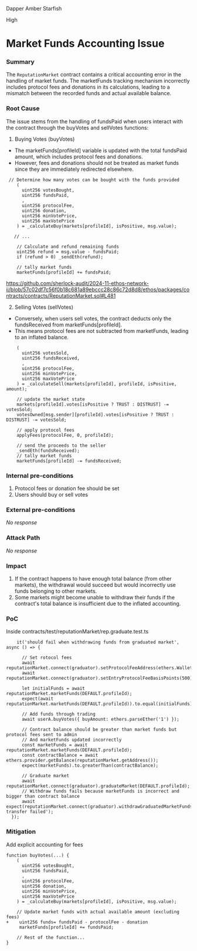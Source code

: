 Dapper Amber Starfish

High

# Market Funds Accounting Issue

### Summary

The `ReputationMarket` contract contains a critical accounting error in the handling of market funds. The marketFunds tracking mechanism incorrectly includes protocol fees and donations in its calculations, leading to a mismatch between the recorded funds and actual available balance.



### Root Cause

The issue stems from the handling of fundsPaid when users interact with the contract through the buyVotes and sellVotes functions:

1. Buying Votes (buyVotes)
- The marketFunds[profileId] variable is updated with the total fundsPaid amount, which includes protocol fees and donations.
- However, fees and donations should not be treated as market funds since they are immediately redirected elsewhere.

```solidity
 // Determine how many votes can be bought with the funds provided
    (
      uint256 votesBought,
      uint256 fundsPaid,
      ,
      uint256 protocolFee,
      uint256 donation,
      uint256 minVotePrice,
      uint256 maxVotePrice
    ) = _calculateBuy(markets[profileId], isPositive, msg.value);

   // ...

    // Calculate and refund remaining funds
    uint256 refund = msg.value - fundsPaid;
    if (refund > 0) _sendEth(refund);

    // tally market funds
    marketFunds[profileId] += fundsPaid;
```

https://github.com/sherlock-audit/2024-11-ethos-network-ii/blob/57c02df7c56f0b18c681a89ebccc28c86c72d8d8/ethos/packages/contracts/contracts/ReputationMarket.sol#L481

2. Selling Votes (sellVotes)
- Conversely, when users sell votes, the contract deducts only the fundsReceived from marketFunds[profileId].
- This means protocol fees are not subtracted from marketFunds, leading to an inflated balance.

```solidity
    (
      uint256 votesSold,
      uint256 fundsReceived,
      ,
      uint256 protocolFee,
      uint256 minVotePrice,
      uint256 maxVotePrice
    ) = _calculateSell(markets[profileId], profileId, isPositive, amount);

    // update the market state
    markets[profileId].votes[isPositive ? TRUST : DISTRUST] -= votesSold;
    votesOwned[msg.sender][profileId].votes[isPositive ? TRUST : DISTRUST] -= votesSold;

    // apply protocol fees
    applyFees(protocolFee, 0, profileId);

    // send the proceeds to the seller
    _sendEth(fundsReceived);
    // tally market funds
    marketFunds[profileId] -= fundsReceived;
```


### Internal pre-conditions

1. Protocol fees or donation fee should be set
3. Users should buy or sell votes

### External pre-conditions

_No response_

### Attack Path

_No response_

### Impact

1. If the contract happens to have enough total balance (from other markets), the withdrawal would succeed but would incorrectly use funds belonging to other markets.
2.  Some markets might become unable to withdraw their funds if the contract's total balance is insufficient due to the inflated accounting.

### PoC

Inside  contracts/test/reputationMarket/rep.graduate.test.ts

```solidity
    it('should fail when withdrawing funds from graduated market', async () => {

      // Set rotocol fees
      await reputationMarket.connect(graduator).setProtocolFeeAddress(ethers.Wallet.createRandom().address);
      await reputationMarket.connect(graduator).setEntryProtocolFeeBasisPoints(500);

      let initialFunds = await reputationMarket.marketFunds(DEFAULT.profileId);
      expect(await reputationMarket.marketFunds(DEFAULT.profileId)).to.equal(initialFunds);

      // Add funds through trading
      await userA.buyVotes({ buyAmount: ethers.parseEther('1') });

      // Contract balance should be greater than market funds but protocol fees sent to admin
      // And marketFunds updated incorrectly
      const marketFunds = await reputationMarket.marketFunds(DEFAULT.profileId);
      const contractBalance = await ethers.provider.getBalance(reputationMarket.getAddress());
      expect(marketFunds).to.greaterThan(contractBalance);

      // Graduate market
      await reputationMarket.connect(graduator).graduateMarket(DEFAULT.profileId);
      // Withdraw funds fails because marketFunds is incorrect and bigger than contract balance
      await expect(reputationMarket.connect(graduator).withdrawGraduatedMarketFunds(DEFAULT.profileId)).to.be.revertedWith('ETH transfer failed');
  });
```

### Mitigation

Add explicit accounting for fees

```solidity
function buyVotes(...) {
    (
      uint256 votesBought,
      uint256 fundsPaid,
      ,
      uint256 protocolFee,
      uint256 donation,
      uint256 minVotePrice,
      uint256 maxVotePrice
    ) = _calculateBuy(markets[profileId], isPositive, msg.value);

    // Update market funds with actual available amount (excluding fees)
+    uint256 funds= fundsPaid - protocolFee - donation
     marketFunds[profileId] += fundsPaid; 
    
    // Rest of the function...
}
```